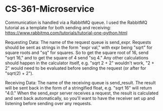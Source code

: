 # CS-361-Microservice

Communication is handled via a RabbitMQ queue. I used the RabbitMQ tutorial as a template for both sending and receiving: https://www.rabbitmq.com/tutorials/tutorial-one-python.html

Requesting Data: The name of the request queue is send_expr. Requests should be sent as strings in the form "expr val," with expr being "sqrt" for square roots and "sq" for squares. So to get the square root of 16, send "sqrt 16," and to get the square of 4 send "sq 4." Any other calculations should happen in the calculator itself, e.g. "sqrt 2 + 2" wouldn't work, "2 + 2" would need to be evaluated before sending the request (or after for "sqrt(2) + 2").

Receiving Data: The name of the receiving queue is send_result. The result will be sent back in the form of a stringified float, e.g. "sqrt 16" will return "4.0." When the send_expr server receives a request, the result is calculated and sent back automatically, so you'll want to have the receiver set up and listening before sending over any requests.
